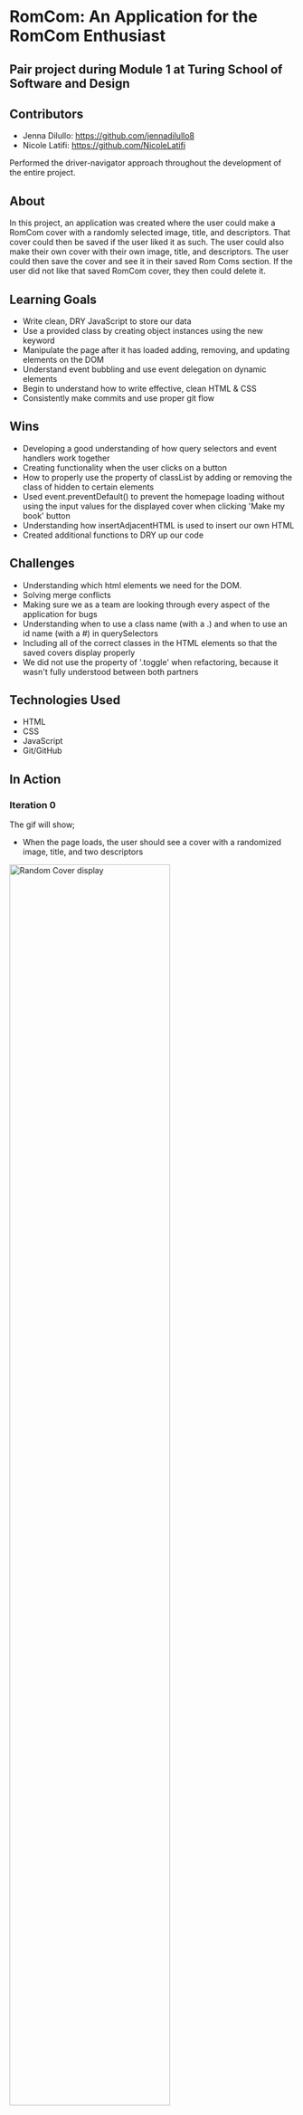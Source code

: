 
# RomCom: An Application for the RomCom Enthusiast

## Pair project during Module 1 at Turing School of Software and Design

## Contributors

 - Jenna Dilullo: https://github.com/jennadilullo8
 - Nicole Latifi: https://github.com/NicoleLatifi

Performed the driver-navigator approach throughout the development of the entire project.

## About

In this project, an application was created where the user could make a RomCom cover with a randomly selected image, title, and descriptors. That cover could then be saved if the user liked it as such. The user could also make their own cover with their own image, title, and descriptors. The user could then save the cover and see it in their saved Rom Coms section. If the user did not like that saved RomCom cover, they then could delete it.

## Learning Goals

 - Write clean, DRY JavaScript to store our data
 - Use a provided class by creating object instances using the new keyword
 - Manipulate the page after it has loaded adding, removing, and updating elements on the DOM
 - Understand event bubbling and use event delegation on dynamic elements
 - Begin to understand how to write effective, clean HTML & CSS
 - Consistently make commits and use proper git flow

## Wins

 - Developing a good understanding of how query selectors and event handlers work together
 - Creating functionality when the user clicks on a button
 - How to properly use the property of classList by adding or removing the class of hidden to certain elements
 - Used event.preventDefault() to prevent the homepage loading without using the input values for the displayed cover when clicking 'Make my book' button
 - Understanding how insertAdjacentHTML is used to insert our own HTML
 - Created additional functions to DRY up our code

## Challenges

 - Understanding which html elements we need for the DOM.
 - Solving merge conflicts
 - Making sure we as a team are looking through every aspect of the application for bugs
 - Understanding when to use a class name (with a .) and when to use an id name (with a #) in querySelectors
 - Including all of the correct classes in the HTML elements so that the saved covers display properly
 - We did not use the property of '.toggle' when refactoring, because it wasn't fully understood between both partners

## Technologies Used

 - HTML
 - CSS
 - JavaScript
 - Git/GitHub

## In Action

### Iteration 0

The gif will show;

- When the page loads, the user should see a cover with a randomized image, title, and two descriptors

<img src="http://g.recordit.co/qaPpFs5QJL.gif" alt="Random Cover display" height=auto width=75%/>

### Iteration 1

The gif will show;

- When the user clicks on the 'Show New Random Cover' button, the page will display a new Rom Com cover

<img src="http://g.recordit.co/wkghwFjKFi.gif" alt="Random Cover display when button is clicked" height=auto width=75%/>

### Iteration 2

The gif will show;

- When a user clicks the 'Make Your Own Cover' button, a couple things should happen:
  - The form should be displayed
  - The home page should be hidden
  - The 'Show New Random Cover' and 'Save Cover' buttons should be hidden
  - The 'Home' button should be displayed

- When a user clicks the 'View Saved Covers' button, a couple things should happen:
  - The saved covers section should be displayed
  - The homepage should be hidden
  - The 'Show New Random Cover' and 'Save Cover' buttons should be hidden
  - The 'Home' button should be displayed

- When a user clicks the 'Home' button, these items should happen to the home button:
  - The home section should be displayed
  - The 'Home' button should be hidden
  - The 'Show New Random Cover' and 'Save Cover' buttons should be displayed

<img src="http://g.recordit.co/iiK1DTzH3r.gif" alt="Switch Views" height=auto width=75%/>

### Iteration 3

The gif will show;

- When a user is on the the Make Your Own Cover form, they can fill in the input fields and click the 'Make my book' button, the following will happen:
  - The home section will be displayed
  - A cover with the inputted cover image, title, and descriptors will be displayed
  - The 'Save Cover' button will reappear

<img src="http://g.recordit.co/HtOzQqw1zw.gif" alt="Create own cover." height=auto width=75%/>

### Iteration 4

The gif will show;

- When a user clicks the 'Save Cover' button, the cover that is currently displayed will be added to Saved Covers Section. If the cover is already saved, it will not save again to prevent any duplicates.
- When a user clicks the 'View Saved Covers' button, the saved covers will be displayed.

<img src="http://g.recordit.co/8HSihjz54a.gif" alt="Save covers and display saved covers." height=auto width=75%/>

### Iteration 5

The gif will show;

- When a user double clicks on a saved poster, the poster will be deleted.

<img src="http://g.recordit.co/3NKlkka58x.gif" alt="Save covers and display saved covers." height=auto width=75%/>
